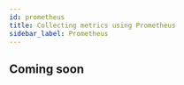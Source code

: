 ```yaml
---
id: prometheus
title: Collecting metrics using Prometheus
sidebar_label: Prometheus
---
```


## Coming soon